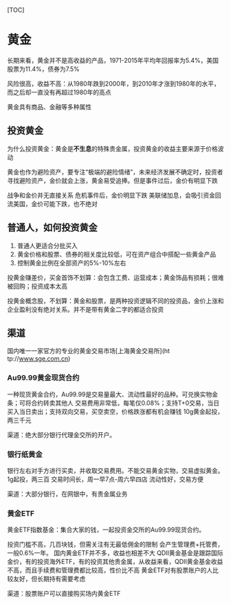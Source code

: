 [TOC]

# 黄金
长期来看，黄金并不是高收益的产品，1971-2015年平均年回报率为5.4%，美国股票为11.4%，债券为7.5%

风险很高，收益不高：从1980年跌到2000年，到2010年才涨到1980年的水平，而之后却一直没有再超过1980年的高点

黄金具有商品、金融等多种属性

## 投资黄金
为什么投资黄金：黄金是**不生息**的特殊贵金属，投资黄金的收益主要来源于价格波动

黄金也作为避险资产，要专注“极端的避险情绪”，未来经济发展不确定时，投资者寻找避险资产，金价就会上涨，黄金易受追捧。但是事件过后，金价有明显下跌

战争和金价并无直接关系
危机事件后，金价明显下跌
美联储加息，会吸引资金回流美国，金价可能下跌，也不绝对

## 普通人，如何投资黄金
1. 普通人更适合分批买入
2. 黄金价格和股票、债券的相关度比较低，可在资产组合中搭配一些黄金产品
3. 控制黄金比例在全部资产的5%-10%左右

投黄金赚差价，买金首饰不划算：会包含工费、运营成本；黄金饰品有损耗；很难被回购；投资成本太高

投黄金概念股，不划算：黄金和股票，是两种投资逻辑不同的投资品，金价上涨和企业盈利没有绝对关系。并不是带有黄金二字的都适合投资

## 渠道
国内唯一一家官方的专业的黄金交易市场[上海黄金交易所](ht
tp://www.sge.com.cn)

### Au99.99黄金现货合约
一种现货黄金合约，Au99.99是交易量最大、流动性最好的品种。可兑换实物金条；可将合约转卖其他人
交易费用非常低，每笔仅0.08%；支持T+0交易，当日买入当日卖出；支持双向交易，买空卖空，价格跌涨都有机会赚钱
10g黄金起投，两三千元

渠道：绝大部分银行代理金交所的开户。

### 银行纸黄金
银行左右对手方进行买卖，并收取交易费用。不能交易黄金实物，交易虚拟黄金。
1g起投，两三百
交易时间长，周一早7点-周六早四店
流动性好，交易方便

渠道：大部分银行，在网银中，有贵金属业务

### 黄金ETF
黄金ETF指数基金：集合大家的钱，一起投资金交所的Au99.99现货合约。

投资门槛不高，几百块钱，但需关注有无最低佣金的限制
会产生管理费+托管费，一般0.6%一年。
国内黄金ETF并不多，收益也相差不大
QDII黄金基金是跟踪国际金价，有的投资海外ETF，有的投资其他贵金属，从收益来看，QDII黄金基金收益不高，而且手续费和管理费都比较高，性价比不高
黄金ETF对有股票账户的人比较友好，但长期持有需要考虑

渠道：股票账户可以直接购买场内黄金ETF

                      